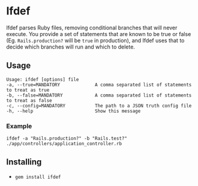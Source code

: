 # Ifdef

Ifdef parses Ruby files, removing conditional branches that will never execute. You provide a set of statements that are known to be true or false (Eg. `Rails.production?` will be `true` in production), and Ifdef uses that to decide which branches will run and which to delete.

## Usage

```
Usage: ifdef [options] file
-a, --true=MANDATORY             A comma separated list of statements to treat as true
-b, --false=MANDATORY            A comma separated list of statements to treat as false
-c, --config=MANDATORY           The path to a JSON truth config file
-h, --help                       Show this message
```

### Example

```
ifdef -a "Rails.production?" -b "Rails.test?" ./app/controllers/application_controller.rb
```

## Installing

- `gem install ifdef`
